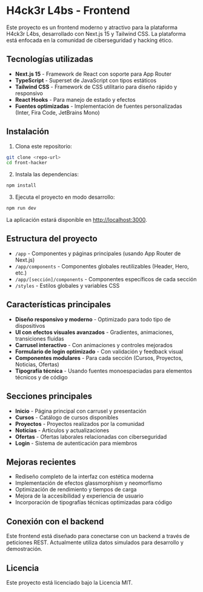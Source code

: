 # H4ck3r L4bs - Frontend

Este proyecto es un frontend moderno y atractivo para la plataforma H4ck3r L4bs, desarrollado con Next.js 15 y Tailwind CSS. La plataforma está enfocada en la comunidad de ciberseguridad y hacking ético.

## Tecnologías utilizadas

- **Next.js 15** - Framework de React con soporte para App Router
- **TypeScript** - Superset de JavaScript con tipos estáticos
- **Tailwind CSS** - Framework de CSS utilitario para diseño rápido y responsivo
- **React Hooks** - Para manejo de estado y efectos
- **Fuentes optimizadas** - Implementación de fuentes personalizadas (Inter, Fira Code, JetBrains Mono)

## Instalación

1. Clona este repositorio:
```bash
git clone <repo-url>
cd front-hacker
```

2. Instala las dependencias:
```bash
npm install
```

3. Ejecuta el proyecto en modo desarrollo:
```bash
npm run dev
```

La aplicación estará disponible en [http://localhost:3000](http://localhost:3000).

## Estructura del proyecto

- `/app` - Componentes y páginas principales (usando App Router de Next.js)
- `/app/components` - Componentes globales reutilizables (Header, Hero, etc.)
- `/app/[sección]/components` - Componentes específicos de cada sección
- `/styles` - Estilos globales y variables CSS

## Características principales

- **Diseño responsivo y moderno** - Optimizado para todo tipo de dispositivos
- **UI con efectos visuales avanzados** - Gradientes, animaciones, transiciones fluidas
- **Carrusel interactivo** - Con animaciones y controles mejorados
- **Formulario de login optimizado** - Con validación y feedback visual
- **Componentes modulares** - Para cada sección (Cursos, Proyectos, Noticias, Ofertas)
- **Tipografía técnica** - Usando fuentes monoespaciadas para elementos técnicos y de código

## Secciones principales

- **Inicio** - Página principal con carrusel y presentación
- **Cursos** - Catálogo de cursos disponibles
- **Proyectos** - Proyectos realizados por la comunidad
- **Noticias** - Artículos y actualizaciones
- **Ofertas** - Ofertas laborales relacionadas con ciberseguridad
- **Login** - Sistema de autenticación para miembros

## Mejoras recientes

- Rediseño completo de la interfaz con estética moderna
- Implementación de efectos glassmorphism y neomorfismo
- Optimización de rendimiento y tiempos de carga
- Mejora de la accesibilidad y experiencia de usuario
- Incorporación de tipografías técnicas optimizadas para código

## Conexión con el backend

Este frontend está diseñado para conectarse con un backend a través de peticiones REST. Actualmente utiliza datos simulados para desarrollo y demostración.

## Licencia

Este proyecto está licenciado bajo la Licencia MIT.
